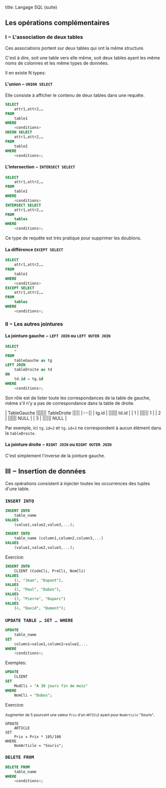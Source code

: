 title: Langage SQL (suite)

## Les opérations complémentaires

### I − L'association de deux tables

Ces associations portent sur deux tables qui ont la même structure. 

C'est à dire, soit une table vers elle même, soit deux tables ayant les 
même noms de colonnes et les même types de données. 

Il en existe N types:

#### L'union − `UNION SELECT`

Elle consiste à afficher le contenu de deux tables dans une requête. 

~~~SQL
SELECT 
    attr1,attr2,…
FROM 
    table1
WHERE 
    <conditions>
UNION SELECT
    attr1,attr2,…
FROM 
    table2
WHERE 
    <conditions>;
~~~

#### L'intersection − `INTERSECT SELECT`

~~~SQL
SELECT 
    attr1,attr2,…
FROM 
    table1
WHERE
    <conditions>
INTERSECT SELECT
    attr1,attr2,…
FROM
    tables
WHERE
    <conditions>;
~~~

Ce type de requête est très pratique pour supprimer les doublons. 

#### La différence `EXCEPT SELECT`

~~~SQL
SELECT 
    attr1,attr2,…
FROM 
    table1
WHERE
    <conditions>
EXCEPT SELECT
    attr1,attr2,…
FROM
    tables
WHERE
    <conditions>;
~~~

### II − Les autres jointures

#### La jointure gauche − `LEFT JOIN` ou `LEFT OUTER JOIN`

~~~SQL
SELECT 
    *
FROM 
    tableGauche as tg
LEFT JOIN 
    tableDroite as td
ON 
    td.id = tg.id
WHERE 
    <conditions>;
~~~

Son rôle est de lister toute les correspondances de la table de gauche, 
même s'il n'y a pas de correspondance dans la table de droite. 

| TableGauche ||||||| TableDroite |||||
|:--:||
| tg.id | |||||| td.id |
| 1     | |||||| 1 |
| 2     | |||||| NULL |
| 3     | |||||| NULL |

Par exemple, ici `tg.id=2` et `tg.id=3` ne correspondent à aucun élément 
dans la `tableDroite`. 

#### La jointure droite − `RIGHT JOIN` ou `RIGHT OUTER JOIN`

C'est simplement l'inverse de la jointure gauche. 

## III − Insertion de données

Ces opérations consistent à injecter toutes les occurrences des tuples 
d'une table. 

### `INSERT INTO`

~~~SQL
INSERT INTO 
    table_name
VALUES 
    (value1,value2,value3,...);
~~~

~~~SQL
INSERT INTO 
    table_name (column1,column2,column3,...)
VALUES 
    (value1,value2,value3,...);
~~~

Exercice:

~~~SQL
INSERT INTO
    CLIENT (CodeCli, PreCli, NomCli)
VALUES
    (1, "Jean", "Dupont"),
VALUES
    (2, "Paul", "Dubos"),
VALUES
    (3, "Pierre", "Duparc")
VALUES
    (4, "David", "Dumont");
~~~

### `UPDATE TABLE … SET … WHERE`

~~~SQL
UPDATE 
    table_name
SET 
    column1=value1,column2=value2,...
WHERE 
    <conditions>;
~~~

Exemples:

~~~SQL
UPDATE 
    CLIENT
SET
    ModCli = "A 30 jours fin de mois"
WHERE
    NomCli = "Dubos";
~~~

Exercice:

<small>Augmenter de 5 pourcent une valeur `Prix` d'un `ARTICLE` ayant 
pour `NomArticle` "Souris"</small>.

~~~
UPDATE
    ARTICLE
SET
    Prix = Prix * 105/100
WHERE
    NomArticle = "Souris";
~~~

### `DELETE FROM`

~~~SQL
DELETE FROM 
    table_name
WHERE 
    <conditions>; 
~~~
